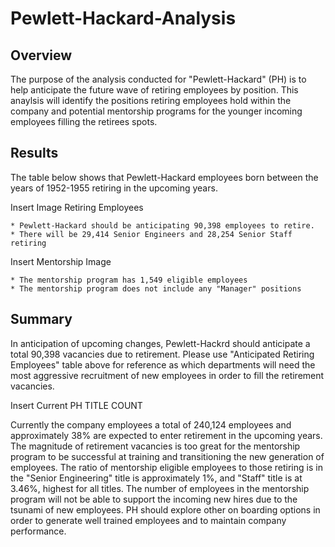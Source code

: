 # Pewlett-Hackard-Analysis

## Overview
The purpose of the analysis conducted for "Pewlett-Hackard" (PH) is to help anticipate the future wave of retiring employees by position. This anaylsis will identify the positions retiring employees hold within the company and potential mentorship programs for the younger incoming employees filling the retirees spots.


## Results

The table below shows that Pewlett-Hackard employees born between the years of 1952-1955 retiring in the upcoming years. 

Insert Image Retiring Employees

	* Pewlett-Hackard should be anticipating 90,398 employees to retire.
	* There will be 29,414 Senior Engineers and 28,254 Senior Staff retiring

Insert Mentorship Image	

	* The mentorship program has 1,549 eligible employees
	* The mentorship program does not include any "Manager" positions
 

## Summary

In anticipation of upcoming changes, Pewlett-Hackrd should anticipate a total 90,398 vacancies due to retirement. Please use "Anticipated Retiring Employees" table above for reference as which departments will need the most aggressive recruitment of new employees in order to fill the retirement vacancies. 

Insert Current PH TITLE COUNT

Currently the company employees a total of 240,124 employees and approximately 38% are expected to enter retirement in the upcoming years. The magnitude of retirement vacancies is too great for the mentorship program to be successful at training and transitioning the new generation of employees. The ratio of mentorship eligible employees to those retiring is in the "Senior Engineering" title is approximately 1%, and "Staff" title is at 3.46%, highest for all titles. The number of employees in the mentorship program will not be able to support the incoming new hires due to the tsunami of new employees. PH should explore other on boarding options in order to generate well trained employees and to maintain company performance. 


